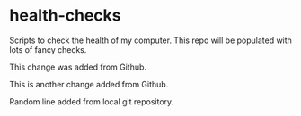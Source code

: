 # health-checks
Scripts to check the health of my computer.
This repo will be populated with lots of fancy checks.

This change was added from Github.

This is another change added from Github.

Random line added from local git repository.
